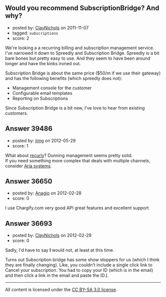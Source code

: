 ## Would you recommend SubscriptionBridge? And why?

- posted by: [ClayNichols](https://stackexchange.com/users/-1/3534-claynichols) on 2011-11-07
- tagged: `subscriptions`
- score: 2

We're looking a a recurring billing and subscription management service. I've narrowed it down to Spreedly and Subscription Bridge.  Spreedly is a bit bare bones but pretty easy to use. And they seem to have been around longer and have the kinks ironed out.

Subscription Bridge is about the same price ($50/m if we use their gateway) and has the following benefits (which spreedly does not):

* Management console for the customer
* Configurable email templates
* Reporting on Subscriptions

Since Subscription Bridge is a bit new, I've love to hear from existing customers.




## Answer 39486

- posted by: [jimg](https://stackexchange.com/users/-1/2380-jimg) on 2012-05-29
- score: 1

<p>What about <a href="http://recurly.com/" rel="nofollow">recurly</a>?  Dunning management seems pretty solid.<br>
If you need something more complex that deals with multiple channels, consider <a href="http://www.ariasystems.com/" rel="nofollow">Aria systems</a>. </p>



## Answer 36650

- posted by: [Anagio](https://stackexchange.com/users/-1/14857-anagio) on 2012-02-28
- score: 0

I use Chargify.com very good API great features and excellent support


## Answer 36693

- posted by: [ClayNichols](https://stackexchange.com/users/-1/3534-claynichols) on 2012-02-29
- score: 0

Sadly, I'd have to say **I** would not, at least at this time.

Turns out Subscription bridge has some show stoppers for us (which I think they are finally changing). Like, you couldn't include a single click link to Cancel your subscription. You had to copy your ID (which is in the email) and then click a link in the email and paste the ID.).



---

All content is licensed under the [CC BY-SA 3.0 license](https://creativecommons.org/licenses/by-sa/3.0/).
